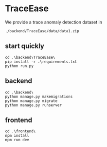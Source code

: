 # TraceEase


We provide a trace anomaly detection dataset in 
```shell
./backend/TraceEase/data/data1.zip
```



## start quickly

```shell
cd .\backend\TraceEase\
pip install -r .\requirements.txt
python run.py
```



## backend

```
cd .\backend\
python manage.py makemigrations
python manage.py migrate
python manage.py runserver
```



## frontend

```
cd .\frontend\
npm install
npm run dev
```

